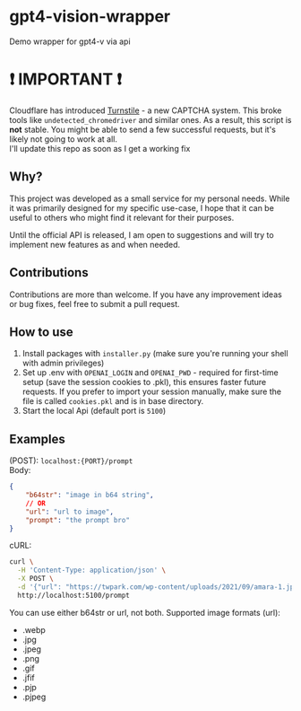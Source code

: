 # gpt4-vision-wrapper

Demo wrapper for gpt4-v via api

# ❗ IMPORTANT ❗

Cloudflare has introduced [Turnstile](https://blog.cloudflare.com/turnstile-private-captcha-alternative/) - a new CAPTCHA system.
This broke tools like `undetected_chromedriver` and similar ones.
As a result, this script is **not** stable. You might be able to send a few successful requests, but it's likely not going to work at all.  
I'll update this repo as soon as I get a working fix

## Why?

This project was developed as a small service for my personal needs. While it was primarily designed for my specific use-case, I hope that it can be useful to others who might find it relevant for their purposes.

Until the official API is released, I am open to suggestions and will try to implement new features as and when needed.

## Contributions

Contributions are more than welcome. If you have any improvement ideas or bug fixes, feel free to submit a pull request.

## How to use

1) Install packages with `installer.py` (make sure you're running your shell with admin privileges)
2) Set up .env with `OPENAI_LOGIN` and `OPENAI_PWD` - required for first-time setup (save the session cookies to .pkl), this ensures faster future requests. If you prefer to import your session manually, make sure the file is called `cookies.pkl` and is in base directory.
3) Start the local Api (default port is `5100`)

## Examples

(POST): `localhost:{PORT}/prompt`  
Body:

```json
{
    "b64str": "image in b64 string",
    // OR
    "url": "url to image",
    "prompt": "the prompt bro"
}
```

cURL:

```bash
curl \
  -H 'Content-Type: application/json' \
  -X POST \
  -d '{"url": "https://twpark.com/wp-content/uploads/2021/09/amara-1.jpeg", "prompt": "Describe this image"}' \
  http://localhost:5100/prompt
```

You can use either b64str or url, not both. Supported image formats (url):
- .webp
- .jpg
- .jpeg
- .png
- .gif
- .jfif
- .pjp
- .pjpeg